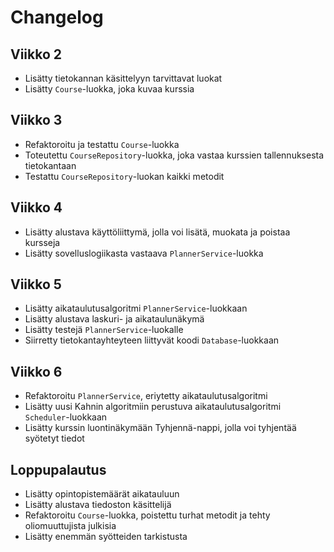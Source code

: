 # Changelog

## Viikko 2

- Lisätty tietokannan käsittelyyn tarvittavat luokat
- Lisätty `Course`-luokka, joka kuvaa kurssia

## Viikko 3

- Refaktoroitu ja testattu `Course`-luokka
- Toteutettu `CourseRepository`-luokka, joka vastaa kurssien tallennuksesta tietokantaan
- Testattu `CourseRepository`-luokan kaikki metodit

## Viikko 4

- Lisätty alustava käyttöliittymä, jolla voi lisätä, muokata ja poistaa kursseja
- Lisätty sovelluslogiikasta vastaava `PlannerService`-luokka

## Viikko 5

- Lisätty aikataulutusalgoritmi `PlannerService`-luokkaan
- Lisätty alustava laskuri- ja aikataulunäkymä
- Lisätty testejä `PlannerService`-luokalle
- Siirretty tietokantayhteyteen liittyvät koodi `Database`-luokkaan

## Viikko 6

- Refaktoroitu `PlannerService`, eriytetty aikataulutusalgoritmi
- Lisätty uusi Kahnin algoritmiin perustuva aikataulutusalgoritmi `Scheduler`-luokkaan
- Lisätty kurssin luontinäkymään Tyhjennä-nappi, jolla voi tyhjentää syötetyt tiedot

## Loppupalautus

- Lisätty opintopistemäärät aikatauluun
- Lisätty alustava tiedoston käsittelijä
- Refaktoroitu `Course`-luokka, poistettu turhat metodit ja tehty oliomuuttujista julkisia
- Lisätty enemmän syötteiden tarkistusta
